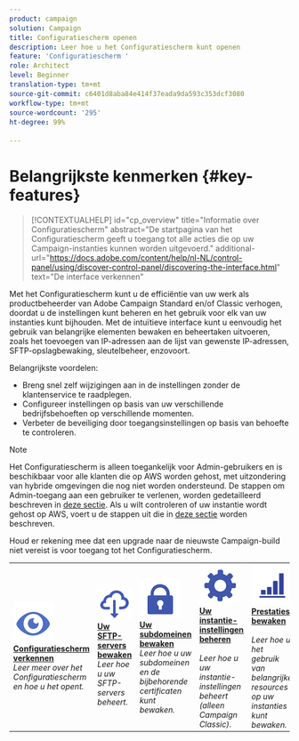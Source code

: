 ```yaml
---
product: campaign
solution: Campaign
title: Configuratiescherm openen
description: Leer hoe u het Configuratiescherm kunt openen
feature: 'Configuratiescherm '
role: Architect
level: Beginner
translation-type: tm+mt
source-git-commit: c6401d8aba84e414f37eada9da593c353dcf3080
workflow-type: tm+mt
source-wordcount: '295'
ht-degree: 99%

---
```



# Belangrijkste kenmerken {#key-features}

>[!CONTEXTUALHELP]
>id="cp_overview"
>title="Informatie over Configuratiescherm"
>abstract="De startpagina van het Configuratiescherm geeft u toegang tot alle acties die op uw Campaign-instanties kunnen worden uitgevoerd."
>additional-url="https://docs.adobe.com/content/help/nl-NL/control-panel/using/discover-control-panel/discovering-the-interface.html" text="De interface verkennen"

Met het Configuratiescherm kunt u de efficiëntie van uw werk als productbeheerder van Adobe Campaign Standard en/of Classic verhogen, doordat u de instellingen kunt beheren en het gebruik voor elk van uw instanties kunt bijhouden. Met de intuïtieve interface kunt u eenvoudig het gebruik van belangrijke elementen bewaken en beheertaken uitvoeren, zoals het toevoegen van IP-adressen aan de lijst van gewenste IP-adressen, SFTP-opslagbewaking, sleutelbeheer, enzovoort.

Belangrijkste voordelen:

* Breng snel zelf wijzigingen aan in de instellingen zonder de klantenservice te raadplegen.
* Configureer instellingen op basis van uw verschillende bedrijfsbehoeften op verschillende momenten.
* Verbeter de beveiliging door toegangsinstellingen op basis van behoefte te controleren.

>[!NOTE]
>Het Configuratiescherm is alleen toegankelijk voor Admin-gebruikers en is beschikbaar voor alle klanten die op AWS worden gehost, met uitzondering van hybride omgevingen die nog niet worden ondersteund. De stappen om Admin-toegang aan een gebruiker te verlenen, worden gedetailleerd beschreven in [deze sectie](../../discover/using/managing-permissions.md). Als u wilt controleren of uw instantie wordt gehost op AWS, voert u de stappen uit die in [deze sectie](../../faq.md) worden beschreven.
>
>Houd er rekening mee dat een upgrade naar de nieuwste Campaign-build niet vereist is voor toegang tot het Configuratiescherm.

<table style="table-layout:fixed">
<tr>
    <td>
        <a href="../../discover/using/accessing-control-panel.md"><img alt="voorwaarden" src="assets/do-not-localize/discover.png"/></a>
        <div><a href="../../discover/using/accessing-control-panel.md"><strong>Configuratiescherm verkennen</strong></a></div>
        <em>Leer meer over het Configuratiescherm en hoe u het opent.</em>
    </td>
    <td>
        <a href="../../sftp/using/about-sftp-management.md"><img alt="voorwaarden" src="assets/do-not-localize/sftp.png"/></a>
        <div><a href="../../sftp/using/about-sftp-management.md"><strong>Uw SFTP-servers bewaken</strong></a></div>
        <em>Leer hoe u uw SFTP-servers beheert.</em>
    </td>
    <td>
        <a href="../../subdomains-certificates/using/subdomains-branding.md"><img alt="voorwaarden" src="assets/do-not-localize/subdomains.png"/></a>
        <div><a href="../../subdomains-certificates/using/subdomains-branding.md"><strong>Uw subdomeinen bewaken</strong></a></div>
        <em>Leer hoe u uw subdomeinen en de bijbehorende certificaten kunt bewaken.</em>
    </td>
    <td>
        <a href="../../instances-settings/using/ip-allow-listing-instance-access.md"><img alt="voorwaarden" src="assets/do-not-localize/instance_settings.png"/></a>
        <div><a href="../../instances-settings/using/ip-allow-listing-instance-access.md"><strong>Uw instantie-instellingen beheren</strong></a></div>
        <br/><em>Leer hoe u uw instantie-instellingen beheert (alleen Campaign Classic).</em>
    </td>
    <td>
        <a href="../../performance-monitoring/using/about-performance-monitoring.md"><img alt="voorwaarden" src="assets/do-not-localize/monitoring-performance.png"/></a>
        <div><a href="../../performance-monitoring/using/about-performance-monitoring.md"><strong>Prestaties bewaken</strong></a></div>
        <br/><em>Leer hoe u het gebruik van belangrijke resources op uw instanties kunt bewaken.</em>
    </td>
</tr>
</table>
